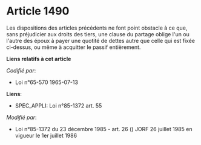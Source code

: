 # Article 1490

Les dispositions des articles précédents ne font point obstacle à ce que, sans préjudicier aux droits des tiers, une clause
du partage oblige l'un ou l'autre des époux à payer une quotité de dettes autre que celle qui est fixée ci-dessus, ou même à
acquitter le passif entièrement.

**Liens relatifs à cet article**

_Codifié par_:

  - Loi n°65-570 1965-07-13

**Liens**:

  - SPEC_APPLI: Loi n°85-1372 art. 55

_Modifié par_:

  - Loi n°85-1372 du 23 décembre 1985 - art. 26 () JORF 26 juillet 1985 en vigueur le 1er juillet 1986

